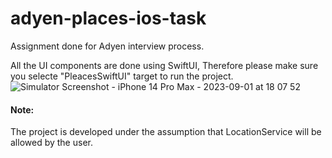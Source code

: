 # adyen-places-ios-task
Assignment done for Adyen interview process. 

All the UI components are done using SwiftUI, 
Therefore please make sure you selecte "PleacesSwiftUI" target to run the project.
![Simulator Screenshot - iPhone 14 Pro Max - 2023-09-01 at 18 07 52](https://github.com/4omar9/adyen-places-ios-task/assets/6820757/2f69a9bb-4804-488c-b72d-528f4633c242)


#### Note:
The project is developed under the assumption that LocationService will be allowed by the user.
